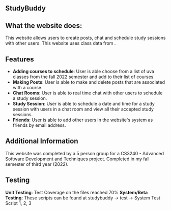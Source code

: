## StudyBuddy

## What the website does:
This website allows users to create posts, chat and schedule study sessions with other 
users. This website uses class data from .

## Features
- **Adding courses to schedule**: User is able choose from a list of uva classes from the fall 2022
semester and add to their list of courses
- **Making Posts**: User is able to make and delete posts that are associated with a course.
- **Chat Rooms**: User is able to real time chat with other users to schedule a study session.
- **Study Session**: User is able to schedule a date and time for a study session with users in
a chat room and view all their accepted study sessions.
- **Friends**: User is able to add other users in the website's system as friends by email address.

## Additional Information
This website was completed by a 5 person group for a CS3240 - Advanced Software Development and 
Techniques project. Completed in my fall semester of third year (2022). 

## Testing
**Unit Testing**: Test Coverage on the files reached 70%
**System/Beta Testing**: These scripts can be found at studybuddy -> test -> System Test Script 1, 2, 3
